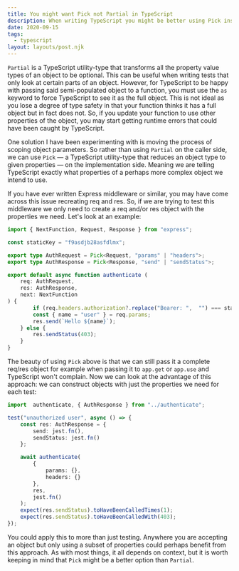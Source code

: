```yaml
---
title: You might want Pick not Partial in TypeScript
description: When writing TypeScript you might be better using Pick instead of Partial
date: 2020-09-15
tags:
  - typescript
layout: layouts/post.njk
---
```

`Partial` is a TypeScript utility-type that transforms all the property value types of an object to be optional. This can be useful when writing tests that only look at certain parts of an object. However, for TypeScript to be happy with passing said semi-populated object to a function, you must use the `as` keyword to force TypeScript to see it as the full object. This is not ideal as you lose a degree of type safety in that your function thinks it has a full object but in fact does not. So, if you update your function to use other properties of the object, you may start getting runtime errors that could have been caught by TypeScript.

One solution I have been experimenting with is moving the process of scoping object parameters. So rather than using `Partial` on the caller side, we can use `Pick` — a TypeScript utility-type that reduces an object type to given properties — on the implementation side. Meaning we are telling TypeScript exactly what properties of a perhaps more complex object we intend to use.

If you have ever written Express middleware or similar, you may have come across this issue recreating req and res. So, if we are trying to test this middleware we only need to create a req and/or res object with the properties we need. Let's look at an example:
```typescript
import { NextFunction, Request, Response } from "express";

const staticKey = "f9asdjb28asfdlmx";

export type AuthRequest = Pick<Request, "params" | "headers">;
export type AuthResponse = Pick<Response, "send" | "sendStatus">;

export default async function authenticate (
	req: AuthRequest,
	res: AuthResponse,
	next: NextFunction
) {
		if (req.headers.authorization?.replace("Bearer: ",  "") === staticKey)  {
		const { name = "user" } = req.params;
		res.send(`Hello ${name}`);
	} else {
		res.sendStatus(403);
	}
}
```
The beauty of using `Pick` above is that we can still pass it a complete req/res object for example when passing it to `app.get` or `app.use` and TypeScript won't complain. Now we can look at the advantage of this approach: we can construct objects with just the properties we need for each test:
```typescript
import  authenticate, { AuthResponse } from "../authenticate";

test("unauthorized user", async () => {
	const res: AuthResponse = {
		send: jest.fn(),
		sendStatus: jest.fn()
	};

	await authenticate(
		{
			params: {},
			headers: {}
		},
		res,
		jest.fn()
	);
	expect(res.sendStatus).toHaveBeenCalledTimes(1);
	expect(res.sendStatus).toHaveBeenCalledWith(403);
});
```

You could apply this to more than just testing. Anywhere you are accepting an object but only using a subset of properties could perhaps benefit from this approach. As with most things, it all depends on context, but it is worth keeping in mind that `Pick` might be a better option than `Partial`.
